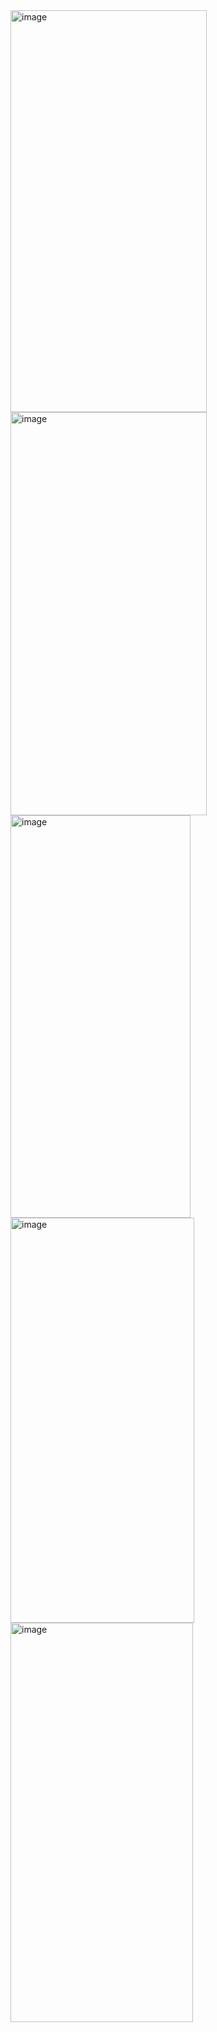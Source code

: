 <img width="314" height="643" alt="image" src="https://github.com/user-attachments/assets/8e5e407b-5a96-456a-8411-1449979522b1" />
<img width="314" height="645" alt="image" src="https://github.com/user-attachments/assets/b0d07bac-7275-437b-988c-b2f9436b6c53" />
<img width="288" height="644" alt="image" src="https://github.com/user-attachments/assets/38888024-cbba-4848-b6f0-6ebee9e12887" />
<img width="294" height="648" alt="image" src="https://github.com/user-attachments/assets/79cdc1ed-b576-471e-aa99-e7fea52b1dd1" />
<img width="292" height="639" alt="image" src="https://github.com/user-attachments/assets/f8f907df-11b0-4ac5-bc51-ba7eed039c16" />
